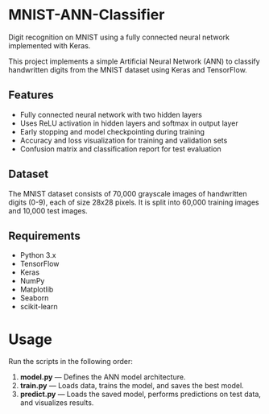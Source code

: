 # MNIST-ANN-Classifier
Digit recognition on MNIST using a fully connected neural network implemented with Keras.

This project implements a simple Artificial Neural Network (ANN) to classify handwritten digits from the MNIST dataset using Keras and TensorFlow.

## Features

- Fully connected neural network with two hidden layers
- Uses ReLU activation in hidden layers and softmax in output layer
- Early stopping and model checkpointing during training
- Accuracy and loss visualization for training and validation sets
- Confusion matrix and classification report for test evaluation

## Dataset

The MNIST dataset consists of 70,000 grayscale images of handwritten digits (0-9), each of size 28x28 pixels. It is split into 60,000 training images and 10,000 test images.

## Requirements

- Python 3.x
- TensorFlow
- Keras
- NumPy
- Matplotlib
- Seaborn
- scikit-learn

# Usage

Run the scripts in the following order:

1. **model.py** — Defines the ANN model architecture.  
2. **train.py** — Loads data, trains the model, and saves the best model.  
3. **predict.py** — Loads the saved model, performs predictions on test data, and visualizes results.






